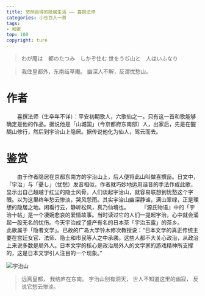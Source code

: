 ```yaml
---
title: 悠然自得的隐居生活 —— 喜撰法师
categories: 小仓百人一首
tags:
- 和歌
top: 100
copyright: ture
---
```


> わが庵は&emsp;都のたつみ&emsp;しかぞ住む
> 世をうぢ山と&emsp;人はいふなり

> 我住皇都外，东南结草庵。
> 幽深人不解，反谓忧愁山。

<!-- more -->

# 作者
&emsp;&emsp;喜撰法师（生卒年不详）：平安初期歌人，六歌仙之一。只有这一首和歌能够确定是他的作品。据说他是「山城国」（今京都府东南部）人，出家后，先是在醍醐山修行，然后到宇治山上隐居。据传说他化为仙人，驾云而去。

# 鉴赏
&emsp;&emsp;由于作者隐居在京都东南方的宇治山上，后人便将此山叫做喜撰岳。日文中，「宇治」与「憂し」（忧愁）发音相似，作者就巧妙地运用谐音的手法作成此歌，显示出自己超越于红尘的隐士风骨。人们谈起宇治山，就容易联想到忧愁这个字眼。以为这里终年愁云惨淡，哭风怨雨。其实宇治山幽深静谧，满山翠绿，正是理想的隐居之地。闲看行云，静听松风，真乃仙境也。
&emsp;&emsp;『源氏物语』中的「宇治十帖」是一个凄婉悲哀的爱情故事。当时读过它的人们一提起宇治，心中就会涌起一股无名的忧伤。今天宇治成了盛产有名的日本茶「宇治玉露」的茶乡。
&emsp;&emsp;此歌属于「隐者文学」。已故的广岛大学铃木修次教授说：“日本文学的真正传统主要在宫廷女官、法师、隐士和市民等人之中承袭。这些人都不大关心政治，从政治上来说多数是局外人。日本文学的核心是政治局外人的文学家的游戏精神所支撑的，这是日本文学引人注目的一个现象。”

![](http://pz1livcqe.bkt.clouddn.com/宇治山.jpg '宇治山')

> 远离皇都，
> 我结庐在东南。
> 宇治山别有洞天，
> 世人不知道这里的幽寂，
> 反说它愁云惨淡。